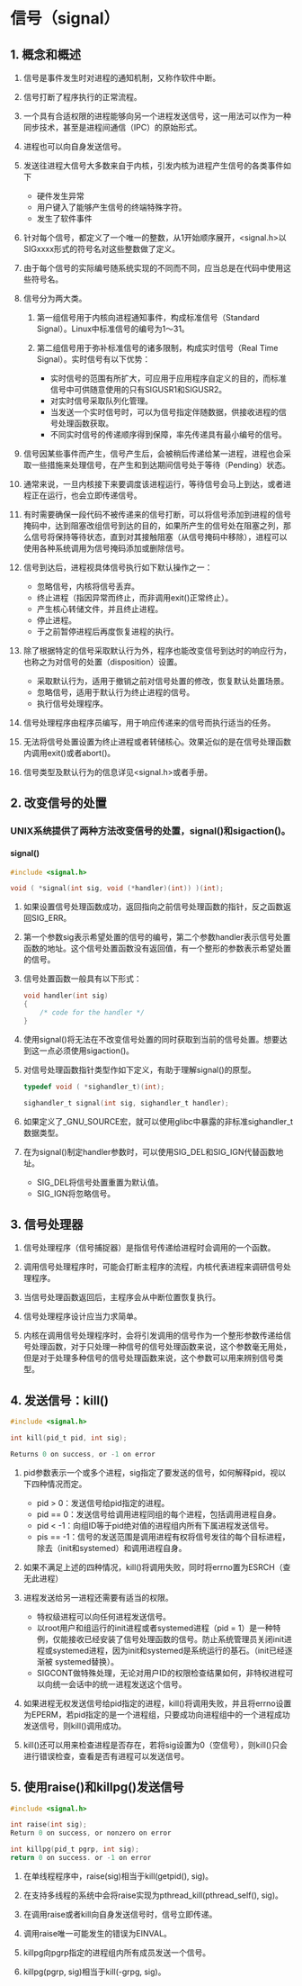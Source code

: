# 信号（signal）

## 1. 概念和概述

1. 信号是事件发生时对进程的通知机制，又称作软件中断。

2. 信号打断了程序执行的正常流程。

3. 一个具有合适权限的进程能够向另一个进程发送信号，这一用法可以作为一种同步技术，甚至是进程间通信（IPC）的原始形式。

4. 进程也可以向自身发送信号。

5. 发送往进程大信号大多数来自于内核，引发内核为进程产生信号的各类事件如下

    + 硬件发生异常
    + 用户键入了能够产生信号的终端特殊字符。
    + 发生了软件事件
6. 针对每个信号，都定义了一个唯一的整数，从1开始顺序展开，<signal.h>以SIGxxxx形式的符号名对这些整数做了定义。

7. 由于每个信号的实际编号随系统实现的不同而不同，应当总是在代码中使用这些符号名。

8. 信号分为两大类。

    1. 第一组信号用于内核向进程通知事件，构成标准信号（Standard Signal）。Linux中标准信号的编号为1～31。

    2. 第二组信号用于弥补标准信号的诸多限制，构成实时信号（Real Time Signal）。实时信号有以下优势：
        + 实时信号的范围有所扩大，可应用于应用程序自定义的目的，而标准信号中可供随意使用的只有SIGUSR1和SIGUSR2。
        + 对实时信号采取队列化管理。
        + 当发送一个实时信号时，可以为信号指定伴随数据，供接收进程的信号处理函数获取。
        + 不同实时信号的传递顺序得到保障，率先传递具有最小编号的信号。

9. 信号因某些事件而产生，信号产生后，会被稍后传递给某一进程，进程也会采取一些措施来处理信号，在产生和到达期间信号处于等待（Pending）状态。

10. 通常来说，一旦内核接下来要调度该进程运行，等待信号会马上到达，或者进程正在运行，也会立即传递信号。

11. 有时需要确保一段代码不被传递来的信号打断，可以将信号添加到进程的信号掩码中，达到阻塞改组信号到达的目的，如果所产生的信号处在阻塞之列，那么信号将保持等待状态，直到对其接触阻塞（从信号掩码中移除），进程可以使用各种系统调用为信号掩码添加或删除信号。

12. 信号到达后，进程视具体信号执行如下默认操作之一：

    + 忽略信号，内核将信号丢弃。
    + 终止进程（指因异常而终止，而非调用exit()正常终止）。
    + 产生核心转储文件，并且终止进程。
    + 停止进程。
    + 于之前暂停进程后再度恢复进程的执行。

13. 除了根据特定的信号采取默认行为外，程序也能改变信号到达时的响应行为，也称之为对信号的处置（disposition）设置。
    + 采取默认行为，适用于撤销之前对信号处置的修改，恢复默认处置场景。
    + 忽略信号，适用于默认行为终止进程的信号。
    + 执行信号处理程序。

14. 信号处理程序由程序员编写，用于响应传递来的信号而执行适当的任务。

15. 无法将信号处置设置为终止进程或者转储核心。效果近似的是在信号处理函数内调用exit()或者abort()。

16. 信号类型及默认行为的信息详见<signal.h>或者手册。

## 2. 改变信号的处置

### UNIX系统提供了两种方法改变信号的处置，signal()和sigaction()。

#### **signal()**

``` C
#include <signal.h>

void ( *signal(int sig, void (*handler)(int)) )(int);
```

1. 如果设置信号处理函数成功，返回指向之前信号处理函数的指针，反之函数返回SIG_ERR。

2. 第一个参数sig表示希望处置的信号的编号，第二个参数handler表示信号处置函数的地址。这个信号处置函数没有返回值，有一个整形的参数表示希望处置的信号。

3. 信号处置函数一般具有以下形式：

    ``` C
    void handler(int sig)
    {
        /* code for the handler */
    }
    ```

4. 使用signal()将无法在不改变信号处置的同时获取到当前的信号处置。想要达到这一点必须使用sigaction()。

5. 对信号处理函数指针类型作如下定义，有助于理解signal()的原型。

    ``` C
    typedef void ( *sighandler_t)(int);

    sighandler_t signal(int sig, sighandler_t handler);
    ```

6. 如果定义了_GNU_SOURCE宏，就可以使用glibc中暴露的非标准sighandler_t数据类型。

7. 在为signal()制定handler参数时，可以使用SIG_DEL和SIG_IGN代替函数地址。

    + SIG_DEL将信号处置重置为默认值。
    + SIG_IGN将忽略信号。

## 3. 信号处理器

1. 信号处理程序（信号捕捉器）是指信号传递给进程时会调用的一个函数。

2. 调用信号处理程序时，可能会打断主程序的流程，内核代表进程来调研信号处理程序。

3. 当信号处理函数返回后，主程序会从中断位置恢复执行。

4. 信号处理程序设计应当力求简单。

5. 内核在调用信号处理程序时，会将引发调用的信号作为一个整形参数传递给信号处理函数，对于只处理一种信号的信号处理函数来说，这个参数毫无用处，但是对于处理多种信号的信号处理函数来说，这个参数可以用来辨别信号类型。

## 4. 发送信号：kill()

``` C
#include <signal.h>

int kill(pid_t pid, int sig);

Returns 0 on success, or -1 on error
```

1. pid参数表示一个或多个进程，sig指定了要发送的信号，如何解释pid，视以下四种情况而定。
    + pid  >  0：发送信号给pid指定的进程。
    + pid  == 0：发送信号给调用进程同组的每个进程，包括调用进程自身。
    + pid  < -1：向组ID等于pid绝对值的进程组内所有下属进程发送信号。
    + pis == -1：信号的发送范围是调用进程有权将信号发往的每个目标进程，除去（init和systemed）和调用进程自身。
2. 如果不满足上述的四种情况，kill()将调用失败，同时将errno置为ESRCH（查无此进程）

3. 进程发送给另一进程还需要有适当的权限。
    + 特权级进程可以向任何进程发送信号。
    + 以root用户和组运行的init进程或者systemed进程（pid = 1）是一种特例，仅能接收已经安装了信号处理函数的信号。防止系统管理员关闭init进程或systemed进程，因为init和systemed是系统运行的基石。（init已经逐渐被 systemed替换）。
    + SIGCONT做特殊处理，无论对用户ID的权限检查结果如何，非特权进程可以向统一会话中的统一进程发送这个信号。

4. 如果进程无权发送信号给pid指定的进程，kill()将调用失败，并且将errno设置为EPERM，若pid指定的是一个进程组，只要成功向进程组中的一个进程成功发送信号，则kill()调用成功。

5. kill()还可以用来检查进程是否存在，若将sig设置为0（空信号），则kill()只会进行错误检查，查看是否有进程可以发送信号。

## 5. 使用raise()和killpg()发送信号

``` C
#include <signal.h>

int raise(int sig);
Return 0 on success, or nonzero on error

int killpg(pid_t pgrp, int sig);
return 0 on success. or -1 on error

```

1. 在单线程程序中，raise(sig)相当于kill(getpid(), sig)。

2. 在支持多线程的系统中会将raise实现为pthread_kill(pthread_self(), sig)。

3. 在调用raise或者kill向自身发送信号时，信号立即传递。

4. 调用raise唯一可能发生的错误为EINVAL。

5. killpg向pgrp指定的进程组内所有成员发送一个信号。

6. killpg(pgrp, sig)相当于kill(-grpg, sig)。
